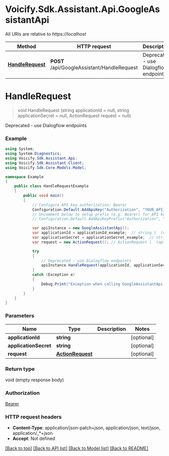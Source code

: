 # Voicify.Sdk.Assistant.Api.GoogleAssistantApi

All URIs are relative to *https://localhost*

Method | HTTP request | Description
------------- | ------------- | -------------
[**HandleRequest**](GoogleAssistantApi.md#handlerequest) | **POST** /api/GoogleAssistant/HandleRequest | Deprecated - use Dialogflow endpoints


<a name="handlerequest"></a>
# **HandleRequest**
> void HandleRequest (string applicationId = null, string applicationSecret = null, ActionRequest request = null)

Deprecated - use Dialogflow endpoints

### Example
```csharp
using System;
using System.Diagnostics;
using Voicify.Sdk.Assistant.Api;
using Voicify.Sdk.Assistant.Client;
using Voicify.Sdk.Core.Models.Model;

namespace Example
{
    public class HandleRequestExample
    {
        public void main()
        {
            // Configure API key authorization: Bearer
            Configuration.Default.AddApiKey("Authorization", "YOUR_API_KEY");
            // Uncomment below to setup prefix (e.g. Bearer) for API key, if needed
            // Configuration.Default.AddApiKeyPrefix("Authorization", "Bearer");

            var apiInstance = new GoogleAssistantApi();
            var applicationId = applicationId_example;  // string |  (optional) 
            var applicationSecret = applicationSecret_example;  // string |  (optional) 
            var request = new ActionRequest(); // ActionRequest |  (optional) 

            try
            {
                // Deprecated - use Dialogflow endpoints
                apiInstance.HandleRequest(applicationId, applicationSecret, request);
            }
            catch (Exception e)
            {
                Debug.Print("Exception when calling GoogleAssistantApi.HandleRequest: " + e.Message );
            }
        }
    }
}
```

### Parameters

Name | Type | Description  | Notes
------------- | ------------- | ------------- | -------------
 **applicationId** | **string**|  | [optional] 
 **applicationSecret** | **string**|  | [optional] 
 **request** | [**ActionRequest**](ActionRequest.md)|  | [optional] 

### Return type

void (empty response body)

### Authorization

[Bearer](../README.md#Bearer)

### HTTP request headers

 - **Content-Type**: application/json-patch+json, application/json, text/json, application/_*+json
 - **Accept**: Not defined

[[Back to top]](#) [[Back to API list]](../README.md#documentation-for-api-endpoints) [[Back to Model list]](../README.md#documentation-for-models) [[Back to README]](../README.md)

